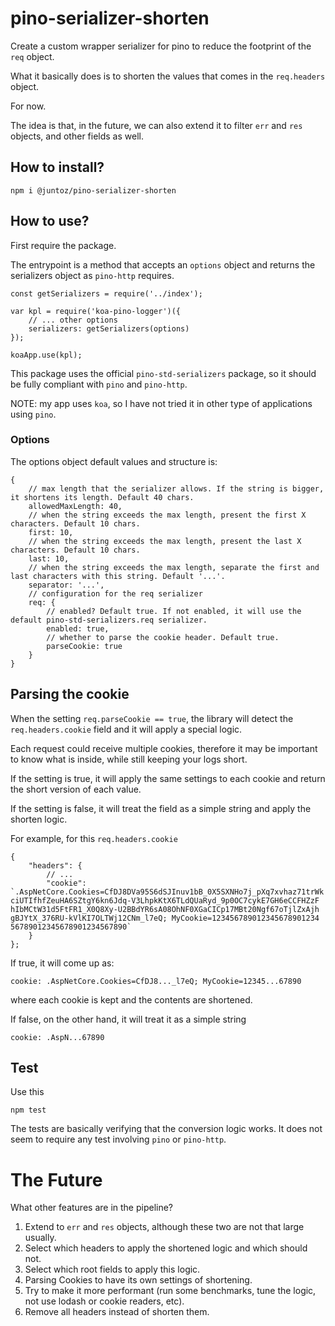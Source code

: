 # pino-serializer-shorten
Create a custom wrapper serializer for pino to reduce the footprint of the `req` object.

What it basically does is to shorten the values that comes in the `req.headers` object.

For now.

The idea is that, in the future, we can also extend it to filter `err` and `res` objects, and other fields as well.

## How to install?
```
npm i @juntoz/pino-serializer-shorten
```

## How to use?
First require the package.

The entrypoint is a method that accepts an `options` object and returns the serializers object as `pino-http` requires.

```
const getSerializers = require('../index');

var kpl = require('koa-pino-logger')({
    // ... other options
    serializers: getSerializers(options)
});

koaApp.use(kpl);
```

This package uses the official `pino-std-serializers` package, so it should be fully compliant with `pino` and `pino-http`.

NOTE: my app uses `koa`, so I have not tried it in other type of applications using `pino`.

### Options
The options object default values and structure is:
```
{
    // max length that the serializer allows. If the string is bigger, it shortens its length. Default 40 chars.
    allowedMaxLength: 40,
    // when the string exceeds the max length, present the first X characters. Default 10 chars.
    first: 10,
    // when the string exceeds the max length, present the last X characters. Default 10 chars.
    last: 10,
    // when the string exceeds the max length, separate the first and last characters with this string. Default '...'.
    separator: '...',
    // configuration for the req serializer
    req: {
        // enabled? Default true. If not enabled, it will use the default pino-std-serializers.req serializer.
        enabled: true,
        // whether to parse the cookie header. Default true.
        parseCookie: true
    }
}
```

## Parsing the cookie
When the setting `req.parseCookie == true`, the library will detect the `req.headers.cookie` field and it will apply a special logic.

Each request could receive multiple cookies, therefore it may be important to know what is inside, while still keeping your logs short.

If the setting is true, it will apply the same settings to each cookie and return the short version of each value.

If the setting is false, it will treat the field as a simple string and apply the shorten logic.

For example, for this `req.headers.cookie`

```
{
    "headers": {
        // ...
        "cookie": `.AspNetCore.Cookies=CfDJ8DVa95S6dSJInuv1bB_0X5SXNHo7j_pXq7xvhaz71trWk ciUTIfhfZeuHA6SZtgY6kn6Jdq-V3LhpkKtX6TLdQUaRyd_9p0OC7cykE7GH6eCCFHZzF hIbMCtW31d5FtFR1_X0Q8Xy-U2BBdYR6sA08OhNF0XGaCICp17MBt20Ngf67oTjlZxAjh gBJYtX_376RU-kVlKI7OLTWj12CNm_l7eQ; MyCookie=123456789012345678901234 56789012345678901234567890`
    }
};
```

If true, it will come up as:
```
cookie: .AspNetCore.Cookies=CfDJ8..._l7eQ; MyCookie=12345...67890
```
where each cookie is kept and the contents are shortened.

If false, on the other hand, it will treat it as a simple string
```
cookie: .AspN...67890
```
## Test
Use this
```
npm test
```
The tests are basically verifying that the conversion logic works. It does not seem to require any test involving `pino` or `pino-http`.

# The Future
What other features are in the pipeline?
1. Extend to `err` and `res` objects, although these two are not that large usually.
2. Select which headers to apply the shortened logic and which should not.
3. Select which root fields to apply this logic.
4. Parsing Cookies to have its own settings of shortening.
5. Try to make it more performant (run some benchmarks, tune the logic, not use lodash or cookie readers, etc).
6. Remove all headers instead of shorten them.